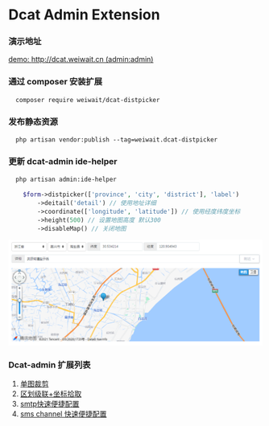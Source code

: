 # Dcat Admin Extension

### 演示地址
[demo: http://dcat.weiwait.cn (admin:admin)](http://dcat.weiwait.cn/admin/demo-distpickers/create 'user: admin psw: admin')

### 通过 composer 安装扩展
```shell
  composer require weiwait/dcat-distpicker
```
### 发布静态资源
```shell
  php artisan vendor:publish --tag=weiwait.dcat-distpicker
```

### 更新 dcat-admin ide-helper
```shell
  php artisan admin:ide-helper
```

```php
    $form->distpicker(['province', 'city', 'district'], 'label')
        ->deitail('detail') // 使用地址详细
        ->coordinate(['longitude', 'latitude']) // 使用经度纬度坐标
        ->height(500) // 设置地图高度 默认300
        ->disableMap() // 关闭地图
```

![示例图片](https://github.com/weiwait/images/blob/main/dcat-distpicker.png?raw=true)
<!-- 
### Donate
![示例图片](https://github.com/weiwait/images/blob/main/donate.png?raw=true) -->

### Dcat-admin 扩展列表
1. [单图裁剪](https://github.com/weiwait/dcat-cropper)
2. [区划级联+坐标拾取](https://github.com/weiwait/dcat-distpicker)
3. [smtp快速便捷配置](https://github.com/weiwait/dcat-smtp)
4. [sms channel 快速便捷配置](https://github.com/weiwait/dcat-easy-sms)
